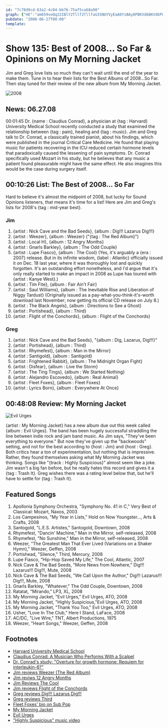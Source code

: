 ```yaml
---
id: "7c78d9cd-63a2-4c04-bb76-75af5ca68a98"
graph: {"HE":"am659veQq22IBlY2Tllf2TllfaG3SNUYVyEaA6YsBAy8PBKVd6BKVd6PO4sMCxTRbPO4sMlGwm9lqsIEqBoPVrg6MqG7K6yiyNsi4xL34BGRctUdw9laGtW5BG3PVquqW0PrWSZQnwla851D6DFJ59BHqw1IJpuf5PFF96hKaEBGczDiY4YjBEJ7Uk3lHLYVGVuYuSsh","288":"L2scpsfBaxBL5MFsfBaxBQsAMX6cfdBHm1GBQsAM"}
pubdate: "2008-06-27T00:00"
template: 
---
```






# Show 135: Best of 2008... So Far & Opinions on My Morning Jacket

Jim and Greg love lists so much they can't wait until the end of the year to make them. Tune in to hear their lists for the Best Albums of 2008...So Far. Then stay tuned for their review of the new album from My Morning Jacket.

![2008](https://static.soundopinions.org/images/2008/2008.jpg)



## News: 06.27.08

00:01:45 Dr. {name : Claudius Conrad}, a physician at {tag : Harvard} University Medical School recently conducted a study that examined the relationship between {tag : pain}, healing and {tag : music}. Jim and Greg talk to Dr. Conrad, a classically trained pianist, about his findings, which were published in the journal Critical Care Medicine. He found that playing music for patients recovering in the ICU reduced certain hormone levels that paradoxically caused the lessening of pain symptoms. Dr. Conrad specifically used Mozart in his study, but he believes that any music a patient found pleasurable might have the same effect. He also imagines this would be the case during surgery itself.



## 00:10:26 List: The Best of 2008... So Far

Hard to believe it's almost the midpoint of 2008, but lucky for Sound Opinions listeners, that means it's time for a list! Here are Jim and Greg's lists for 2008's {tag : mid-year best}.


### Jim

1. {artist : Nick Cave and the Bad Seeds}, {album : Dig!!! Lazarus Dig!!!}
2. {artist : Weezer}, {album : Weezer} ("{tag : The Red Album}")
3. {artist : Local H}, {album : 12 Angry Months}
4. {artist : Gnarls Barkley}, {album : The Odd Couple}
5. {artist : Lupe Fiasco}, {album : The Cool} (Yes, it's arguably a {era : 2007} release. But in its infinite wisdom, {label : Atlantic} officially issued it on Dec. 18 last year, where it was thoroughly lost and quickly forgotten. It's an outstanding effort nonetheless, and I'd argue that it's only really started to make an impact in 2008 as Lupe has toured with {artist : Kanye West}.)
6. {artist : Tim Fite}, {album : Fair Ain't Fair}
7. {artist : Saul Williams}, {album : The Inevitable Rise and Liberation of Niggy Tardust} (Originally issued as a pay-what-you-think-it's-worth download last November; now getting its official CD release on July 8.)
8. {artist : The Black Angels}, {album : Directions to See a Ghost}
9. {artist : Portishead}, {album : Third}
10. {artist : Flight of the Conchords}, {album : Flight of the Conchords}


### Greg

1. {artist : Nick Cave and the Bad Seeds}, "{album : Dig, Lazarus, Dig!!!}"
2. {artist : Portishead}, {album : Third}
3. {artist : Rhymefest}, {album : Man in the Mirror}
4. {artist : Santigold}, {album : Santigold}
5. {artist : Frightened Rabbit}, {album : The Midnight Organ Fight}
6. {artist : Disfear}, {album : Live the Storm}
7. {artist : The Ting Tings}, {album : We Started Nothing}
8. {artist : Alejandro Escovedo}, {album : Real Animal}
9. {artist : Fleet Foxes}, {album : Fleet Foxes}
10. {artist : Lyrics Born}, {album : Everywhere At Once}



## 00:48:08 Review: My Morning Jacket

![Evil Urges](https://static.soundopinions.org/assets/135/2880.jpg)

{artist : My Morning Jacket} has a new album due out this week called {album : Evil Urges}. The band has been hugely successful straddling the line between indie rock and jam band music. As Jim says, "They've been everything to everyone." But now they've given up the "backwoods" setting, and not for the best according to {host : Jim} and {host : Greg}. Both critics hear a ton of experimentation, but nothing that is impressive. Rather, they found themselves asking what My Morning Jacket was thinking. Songs like "{track : Highly Suspicious}" almost seem like a joke. Jim wasn't a big fan before, but he really hates this record and gives it a {tag : Trash It}. Greg wishes there was a rating level below that, but he'll have to settle for {tag : Trash It}.



## Featured Songs

1. Apollonia Symphony Orchestra, "Symphony No. 41 in C," Very Best of Classical: Mozart, Naxos, 2003
2. Los Campesinos, "My Year in Lists," Hold on Now Youngster..., Arts & Crafts, 2008
3. Santogold, "L.E.S. Artistes," Santogold, Downtown, 2008
4. Rhymefest, "Dancin' Machine," Man in the Mirror, self-released, 2008
5. Rhymefest, "No Sunshine," Man in the Mirror, self-released, 2008
6. Weezer, "The Greatest Man That Ever Lived (Variations on a Shaker Hymn)," Weezer, Geffen, 2008
7. Portishead, "Silence," Third, Mercury, 2008
8. Lupe Fiasco, "Hip-Hop Saved My Life," The Cool, Atlantic, 2007
9. Nick Cave & The Bad Seeds, "More News from Nowhere," Dig!!! Lazarus!!! Dig!!!, Mute, 2008
10. Nick Cave & The Bad Seeds, "We Call Upon the Author," Dig!!! Lazarus!!! Dig!!!, Mute, 2008
11. Gnarls Barkley, "Whatever," The Odd Couple, Downtown, 2008
12. Ratatat, "Mirando," LP3, XL, 2008
13. My Morning Jacket, "Evil Urges," Evil Urges, ATO, 2008
14. My Morning Jacket, "Highly Suspicious,"Evil Urges, ATO, 2008
15. My Morning Jacket, "Thank You Too," Evil Urges, ATO, 2008
16. Usher, "Love In The Club," Here I Stand, LaFace, 2008
17. AC/DC, "Live Wire," TNT, Albert Productions, 1975
18. Weezer, "Heart Songs," Weezer, Geffen, 2008



## Footnotes

- [Harvard University Medical School](http://hms.harvard.edu/hms/home.asp)
- [Claudius Conrad: A Musician Who Performs With a Scalpel](http://www.nytimes.com/2008/05/20/health/20prof.html?_r=1&incamp=article_popular_5&oref=slogin)
- [Dr. Conrad's study: "Overture for growth hormone: Requiem for interleukin-6?"](http://www.ccmjournal.com/pt/re/ccm/abstract.00003246-200712000-00005.htm;jsessionid=LjQLLFgwDs06Lrppgj2LsJy29nLvZmmHY0smngTv56JcQ7bgwwB3!-1646499982!181195629!8091!-1)
- [Jim reviews Weezer (The Red Album)](http://www.jimdero.com/News2008/SpinControl6108.htm)
- [Jim reviws 12 Angry Months](http://www.jimdero.com/News2008/LocalH.htm)
- [Jim Reviews The Cool](http://www.jimdero.com/News2007/Lupefiasco.htm)
- [Jim reviews Flight of the Conchords](http://www.jimdero.com/News2008/FlightofConchordsreview.htm)
- [Greg reviews Dig!!! Lazarus Dig!!!](http://articles.chicagotribune.com/2008-09-26/entertainment/0809241183_1_bad-seeds-nick-cave-lazarus)
- [Greg reviews Third](http://articles.chicagotribune.com/2008-05-04/news/0805020317_1_portishead-beth-gibbons-dummy)
- [Fleet Foxes' bio on Sub Pop](http://www.subpop.com/artists/fleet_foxes)
- [My Morning Jacket](http://www.mymorningjacket.com/)
- [Evil Urges](http://www.metacritic.com/music/artists/mymorningjacket/evilurges?q=evil%20urges)
- ["Highly Suspicious" music video](http://www.youtube.com/watch?v=mfEq8PdSNfo)